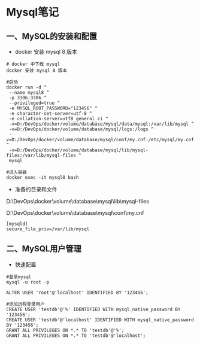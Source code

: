 # Mysql笔记

## 一、MySQL的安装和配置

+ docker 安装 mysql 8 版本

```shell
# docker 中下载 mysql
docker 安装 mysql 8 版本

#启动
docker run -d ^
 --name mysql8 ^
 -p 3306:3306 ^
 --privileged=true ^
 -e MYSQL_ROOT_PASSWORD="123456" ^
 -e character-set-server=utf-8 ^
 -e collation-server=utf8_general_ci ^
 -v=D:/DevOps/docker/volume/database/mysql/data/mysql:/var/lib/mysql ^
 -v=D:/DevOps/docker/volume/database/mysql/logs:/logs ^
 -v=D:/DevOps/docker/volume/database/mysql/conf/my.cnf:/etc/mysql/my.cnf ^
 -v=D:/DevOps/docker/volume/database/mysql/lib/mysql-files:/var/lib/mysql-files ^
 mysql

#进入容器
docker exec -it mysql8 bash
```

+ 准备的目录和文件

D:\DevOps\docker\volume\database\mysql\lib\mysql-files

D:\DevOps\docker\volume\database\mysql\conf\my.cnf

```in
[mysqld]
secure_file_priv=/var/lib/mysql
```

## 二、MySQL用户管理

+ 快速配置

```shell
#登录mysql
mysql -u root -p

ALTER USER 'root'@'localhost' IDENTIFIED BY '123456';

#添加远程登录用户
CREATE USER 'testdb'@'%' IDENTIFIED WITH mysql_native_password BY '123456';
CREATE USER 'testdb'@'localhost' IDENTIFIED WITH mysql_native_password BY '123456';
GRANT ALL PRIVILEGES ON *.* TO 'testdb'@'%';
GRANT ALL PRIVILEGES ON *.* TO 'testdb'@'localhost';
```